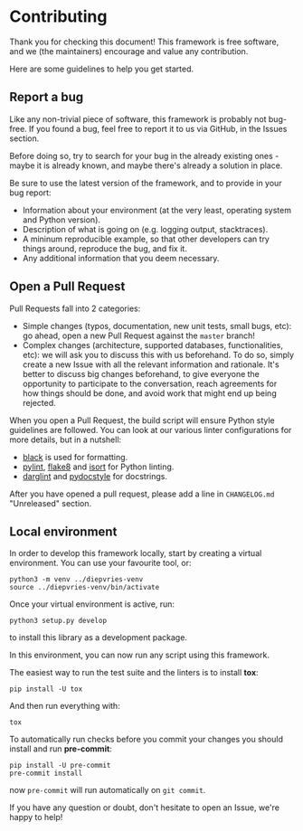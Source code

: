 # Contributing

Thank you for checking this document! This framework is free software, and we (the
maintainers) encourage and value any contribution.

Here are some guidelines to help you get started.

## Report a bug

Like any non-trivial piece of software, this framework is probably not bug-free. If you
found a bug, feel free to report it to us via GitHub, in the Issues section.

Before doing so, try to search for your bug in the already existing ones - maybe it is
already known, and maybe there's already a solution in place.

Be sure to use the latest version of the framework, and to provide in your bug report:

- Information about your environment (at the very least, operating system and Python
  version).
- Description of what is going on (e.g. logging output, stacktraces).
- A mininum reproducible example, so that other developers can try things around,
  reproduce the bug, and fix it.
- Any additional information that you deem necessary.

## Open a Pull Request

Pull Requests fall into 2 categories:

- Simple changes (typos, documentation, new unit tests, small bugs, etc): go ahead, open
  a new Pull Request against the `master` branch!
- Complex changes (architecture, supported databases, functionalities, etc): we will ask
  you to discuss this with us beforehand. To do so, simply create a new Issue with all
  the relevant information and rationale. It's better to discuss big changes beforehand,
  to give everyone the opportunity to participate to the conversation, reach agreements
  for how things should be done, and avoid work that might end up being rejected.

When you open a Pull Request, the build script will ensure Python style guidelines are
followed. You can look at our various linter configurations for more details, but in a
nutshell:

- [black](https://black.readthedocs.io/en/stable/) is used for formatting.
- [pylint](https://www.pylint.org/), [flake8](https://flake8.pycqa.org/en/latest/) and
  [isort](https://pycqa.github.io/isort/) for Python linting.
- [darglint](https://github.com/terrencepreilly/darglint) and
  [pydocstyle](http://www.pydocstyle.org/en/stable/) for docstrings.

After you have opened a pull request, please add a line in `CHANGELOG.md`
"Unreleased" section.

## Local environment

In order to develop this framework locally, start by creating a virtual environment. You
can use your favourite tool, or:

```shell
python3 -m venv ../diepvries-venv
source ../diepvries-venv/bin/activate
```

Once your virtual environment is active, run:

```shell
python3 setup.py develop
```

to install this library as a development package.

In this environment, you can now run any script using this framework.

 The easiest way to run the test suite and the linters is to install **tox**:

```shell
pip install -U tox
```

And then run everything with:

```shell
tox
```

To automatically run checks before you commit your changes you should install and run **pre-commit**:

```shell
pip install -U pre-commit
pre-commit install
```

now ```pre-commit``` will run automatically on ```git commit```.

If you have any question or doubt, don't hesitate to open an Issue, we're happy to help!
